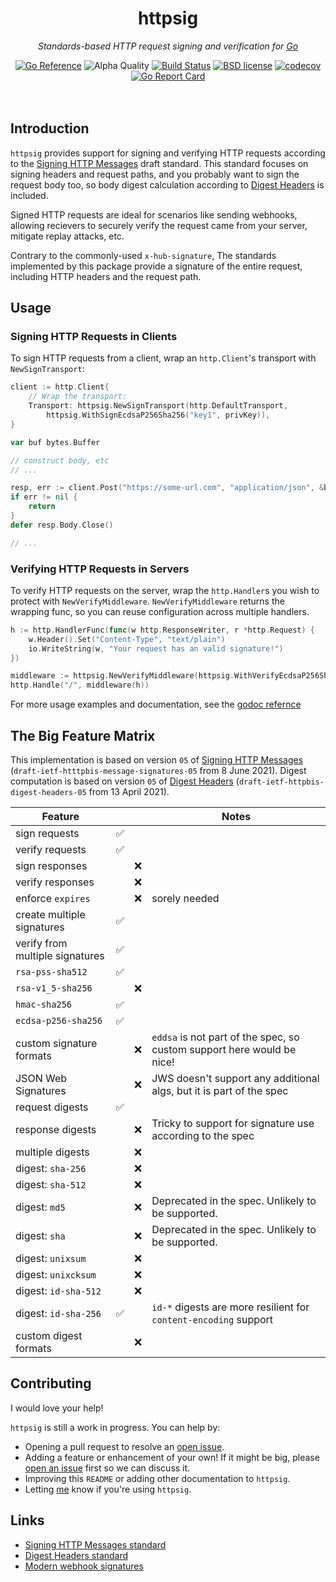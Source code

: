 <!--
  Attractive html formatting for rendering in github. sorry text editor
  readers! Besides the header and section links, everything should be clean and
  readable.
-->
<h1 align="center">httpsig</h1>
<p align="center"><i>Standards-based HTTP request signing and verification for <a href="https://golang.org">Go</a></i></p>

<div align="center">
  <a href="https://pkg.go.dev/github.com/jbowes/httpsig"><img src="https://pkg.go.dev/badge/github.com/jbowes/httpsig.svg" alt="Go Reference"></a>
  <img alt="Alpha Quality" src="https://img.shields.io/badge/status-ALPHA-orange.svg" >
  <a href="https://github.com/jbowes/httpsig/actions/workflows/go.yml"><img alt="Build Status" src="https://github.com/jbowes/httpsig/actions/workflows/go.yml/badge.svg?branch=main"></a>
  <a href="./LICENSE"><img alt="BSD license" src="https://img.shields.io/badge/license-BSD-blue.svg"></a>
  <a href="https://codecov.io/gh/jbowes/httpsig"><img alt="codecov" src="https://img.shields.io/codecov/c/github/jbowes/httpsig.svg"></a>
  <a href="https://goreportcard.com/report/github.com/jbowes/httpsig"><img alt="Go Report Card" src="https://goreportcard.com/badge/github.com/jbowes/httpsig"></a>
</div><br /><br />

## Introduction

`httpsig` provides support for signing and verifying HTTP requests according
to the [Signing HTTP Messages][msgsig] draft standard. This standard focuses
on signing headers and request paths, and you probably want to sign the
request body too, so body digest calculation according to
[Digest Headers][dighdr] is included.

Signed HTTP requests are ideal for scenarios like sending webhooks, allowing
recievers to securely verify the request came from your server, mitigate replay
attacks, etc.

Contrary to the commonly-used `x-hub-signature`, The standards implemented by
this package provide a signature of the entire request, including HTTP headers
and the request path.

## Usage

### Signing HTTP Requests in Clients

To sign HTTP requests from a client, wrap an `http.Client`'s transport with
`NewSignTransport`:

```go
client := http.Client{
	// Wrap the transport:
	Transport: httpsig.NewSignTransport(http.DefaultTransport,
		httpsig.WithSignEcdsaP256Sha256("key1", privKey)),
}

var buf bytes.Buffer

// construct body, etc
// ...

resp, err := client.Post("https://some-url.com", "application/json", &buf)
if err != nil {
	return
}
defer resp.Body.Close()

// ...
```

### Verifying HTTP Requests in Servers

To verify HTTP requests on the server, wrap the `http.Handler`s you wish to
protect with `NewVerifyMiddleware`. `NewVerifyMiddleware` returns the wrapping
func, so you can reuse configuration across multiple handlers.

```go
h := http.HandlerFunc(func(w http.ResponseWriter, r *http.Request) {
	w.Header().Set("Content-Type", "text/plain")
	io.WriteString(w, "Your request has an valid signature!")
})

middleware := httpsig.NewVerifyMiddleware(httpsig.WithVerifyEcdsaP256Sha256("key1", pubkey))
http.Handle("/", middleware(h))
```

For more usage examples and documentation, see the [godoc refernce][godoc]

## The Big Feature Matrix

This implementation is based on version `05` of [Signing HTTP Messages][msgsig]
(`draft-ietf-htttpbis-message-signatures-05` from 8 June 2021). Digest
computation is based on version `05` of [Digest Headers][dighdr]
(`draft-ietf-httpbis-digest-headers-05` from 13 April 2021).

| Feature                         |   |   | Notes                                                                  |
| ------------------------------- | - | - | ---------------------------------------------------------------------- |
| sign requests                   | ✅ |   |                                                                        |
| verify requests                 | ✅ |   |                                                                        |
| sign responses                  |   | ❌ |                                                                        |
| verify responses                |   | ❌ |                                                                        |
| enforce `expires`               |   | ❌ | sorely needed                                                          |
| create multiple signatures      | ✅ |   |                                                                        |
| verify from multiple signatures | ✅ |   |                                                                        |
| `rsa-pss-sha512`                | ✅ |   |                                                                        |
| `rsa-v1_5-sha256`               |   | ❌ |                                                                        |
| `hmac-sha256`                   | ✅ |   |                                                                        |
| `ecdsa-p256-sha256`             | ✅ |   |                                                                        |
| custom signature formats        |   | ❌ | `eddsa` is not part of the spec, so custom support here would be nice! |
| JSON Web Signatures             |   | ❌ | JWS doesn't support any additional algs, but it is part of the spec    |
| request digests                 | ✅ |   |                                                                        |
| response digests                |   | ❌ | Tricky to support for signature use according to the spec              |
| multiple digests                |   | ❌ |                                                                        |
| digest: `sha-256`               |   | ❌ |                                                                        |
| digest: `sha-512`               |   | ❌ |                                                                        |
| digest: `md5`                   |   | ❌ | Deprecated in the spec. Unlikely to be supported.                      |
| digest: `sha`                   |   | ❌ | Deprecated in the spec. Unlikely to be supported.                      |
| digest: `unixsum`               |   | ❌ |                                                                        |
| digest: `unixcksum`             |   | ❌ |                                                                        |
| digest: `id-sha-512`            |   | ❌ |                                                                        |
| digest: `id-sha-256`            | ✅ |   | `id-*` digests are more resilient for `content-encoding` support       |
| custom digest formats           |   | ❌ |                                                                        |

## Contributing

I would love your help!

`httpsig` is still a work in progress. You can help by:

- Opening a pull request to resolve an [open issue][issues].
- Adding a feature or enhancement of your own! If it might be big, please
  [open an issue][enhancement] first so we can discuss it.
- Improving this `README` or adding other documentation to `httpsig`.
- Letting [me] know if you're using `httpsig`.

<!-- These are mostly for pkg.go.dev, to show up in the header -->
## Links

- [Signing HTTP Messages standard][msgsig]
- [Digest Headers standard][dighdr]
- [Modern webhook signatures][myblog]

<!-- Other links -->
[go]: https://golang.org
[msgsig]: https://datatracker.ietf.org/doc/draft-ietf-httpbis-message-signatures/
[dighdr]: https://datatracker.ietf.org/doc/draft-ietf-httpbis-digest-headers/
[myblog]: https://repl.ca/modern-webhook-signatures/

[godoc]: https://pkg.go.dev/github.com/jbowes/httpsig
[issues]: ./issues
[bug]: ./issues/new?labels=bug
[enhancement]: ./issues/new?labels=enhancement

[me]: https://twitter.com/jrbowes
